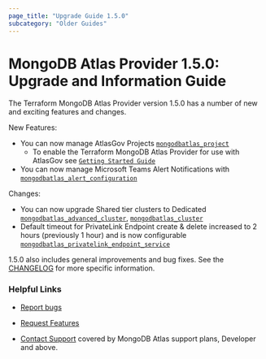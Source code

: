 ```yaml
---
page_title: "Upgrade Guide 1.5.0"
subcategory: "Older Guides"
---
```


# MongoDB Atlas Provider 1.5.0: Upgrade and Information Guide

The Terraform MongoDB Atlas Provider version 1.5.0 has a number of new and exciting features and changes.

New Features:
* You can now manage AtlasGov Projects [`mongodbatlas_project`](https://registry.terraform.io/providers/mongodb/mongodbatlas/latest/docs/resources/project)
  * To enable the Terraform MongoDB Atlas Provider for use with AtlasGov see [`Getting Started Guide`](https://registry.terraform.io/providers/mongodb/mongodbatlas/latest/docs#configure-mongodb-atlas-for-government) 
* You can now manage Microsoft Teams Alert Notifications with [`mongodbatlas_alert_configuration`](https://registry.terraform.io/providers/mongodb/mongodbatlas/latest/docs/resources/alert_configuration)

Changes:
* You can now upgrade Shared tier clusters to Dedicated [`mongodbatlas_advanced_cluster`](https://registry.terraform.io/providers/mongodb/mongodbatlas/latest/docs/resources/advanced_cluster),   [`mongodbatlas_cluster`](https://registry.terraform.io/providers/mongodb/mongodbatlas/latest/docs/resources/cluster)
* Default timeout for PrivateLink Endpoint create & delete increased to 2 hours (previously 1 hour) and is now configurable [`mongodbatlas_privatelink_endpoint_service`](https://registry.terraform.io/providers/mongodb/mongodbatlas/latest/docs/resources/privatelink_endpoint_service)


1.5.0 also includes general improvements and bug fixes. See the [CHANGELOG](https://github.com/mongodb/terraform-provider-mongodbatlas/blob/master/CHANGELOG.md) for more specific information.


### Helpful Links

* [Report bugs](https://github.com/mongodb/terraform-provider-mongodbatlas/issues)

* [Request Features](https://feedback.mongodb.com/forums/924145-atlas?category_id=370723)

* [Contact Support](https://docs.atlas.mongodb.com/support/) covered by MongoDB Atlas support plans, Developer and above.
  
